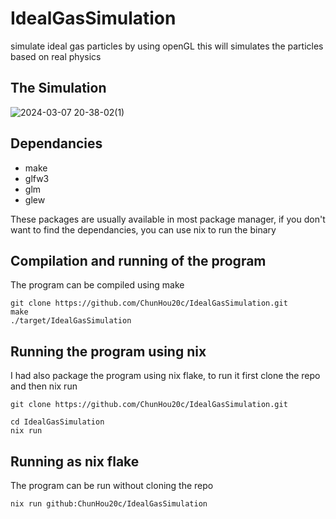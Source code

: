 # IdealGasSimulation
simulate ideal gas particles by using openGL
this will simulates the particles based on real physics

## The Simulation
![2024-03-07 20-38-02(1)](https://github.com/ChunHou20c/IdealGasSimulation/assets/93393878/cc937926-2fe8-4beb-a188-39e2a6307e28)

## Dependancies
- make
- glfw3
- glm
- glew

These packages are usually available in most package manager, if you don't want to find the dependancies, you can use nix to run the binary

## Compilation and running of the program
The program can be compiled using make
```
git clone https://github.com/ChunHou20c/IdealGasSimulation.git
make
./target/IdealGasSimulation
```

## Running the program using nix
I had also package the program using nix flake, to run it first clone the repo and then nix run
```
git clone https://github.com/ChunHou20c/IdealGasSimulation.git

cd IdealGasSimulation
nix run
```

## Running as nix flake
The program can be run without cloning the repo
```
nix run github:ChunHou20c/IdealGasSimulation
```
